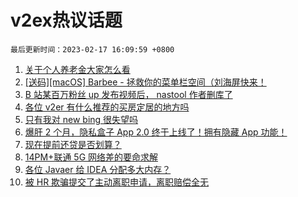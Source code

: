 # v2ex热议话题

`最后更新时间：2023-02-17 16:09:59 +0800`

1. [关于个人养老金大家怎么看](https://www.v2ex.com/t/916854)
1. [[送码][macOS] Barbee - 拯救你的菜单栏空间（刘海屏快来！](https://www.v2ex.com/t/916801)
1. [B 站某百万粉丝 up 发布视频后， nastool 作者删库了](https://www.v2ex.com/t/916890)
1. [各位 v2er 有什么推荐的买房定居的地方吗](https://www.v2ex.com/t/916857)
1. [只有我对 new bing 很失望吗](https://www.v2ex.com/t/916804)
1. [爆肝 2 个月，隐私盒子 App 2.0 终于上线了！拥有隐藏 App 功能！](https://www.v2ex.com/t/916821)
1. [现在提前还贷是否划算？](https://www.v2ex.com/t/916834)
1. [14PM+联通 5G 网络差的要命求解](https://www.v2ex.com/t/916845)
1. [各位 Javaer 给 IDEA 分配多大内存？](https://www.v2ex.com/t/916726)
1. [被 HR 欺骗提交了主动离职申请，离职赔偿全无](https://www.v2ex.com/t/916814)


